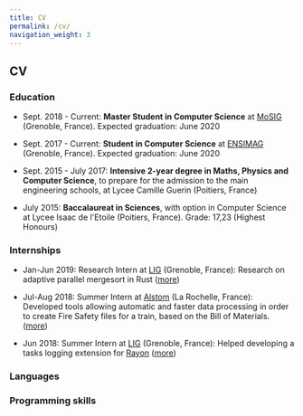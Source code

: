 ```yaml
---
title: CV
permalink: /cv/
navigation_weight: 3
---
```


## CV


### Education

* Sept. 2018 - Current: **Master Student in Computer Science** at [MoSIG](http://mosig.imag.fr) (Grenoble, France). Expected graduation: June 2020

* Sept. 2017 - Current: **Student in Computer Science** at [ENSIMAG](http://ensimag.grenoble-inp.fr) (Grenoble, France). Expected graduation: June 2020

* Sept. 2015 - July 2017: **Intensive 2-year degree in Maths, Physics and Computer Science**, to prepare for the admission to the main engineering schools, at Lycee Camille Guerin (Poitiers, France)

* July 2015: **Baccalaureat in Sciences**, with option in Computer Science at Lycee Isaac de l'Etoile (Poitiers, France). Grade: 17,23 (Highest Honours)


### Internships

* Jan-Jun 2019: Research Intern at [LIG](http://www.liglab.fr/en) (Grenoble, France): Research on adaptive parallel mergesort in Rust ([more](/adaptive_mergesort))

* Jul-Aug 2018: Summer Intern at [Alstom](http://www.alstom.com) (La Rochelle, France): Developed tools allowing automatic and faster data processing in order to create Fire Safety files for a train, based on the Bill of Materials.  ([more](/alstom))

* Jun 2018: Summer Intern at [LIG](http://www.liglab.fr/en) (Grenoble, France): Helped developing a tasks logging extension for [Rayon](https://github.com/rayon-rs/rayon) ([more](/rayon_logs))


### Languages


### Programming skills
